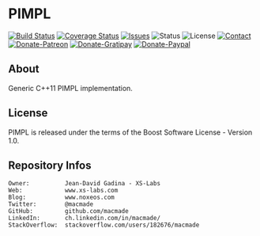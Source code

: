 PIMPL
=====

[![Build Status](https://img.shields.io/travis/macmade/PIMPL.svg?branch=master&style=flat)](https://travis-ci.org/macmade/PIMPL)
[![Coverage Status](https://img.shields.io/coveralls/macmade/PIMPL.svg?branch=master&style=flat)](https://coveralls.io/r/macmade/PIMPL?branch=master)
[![Issues](http://img.shields.io/github/issues/macmade/PIMPL.svg?style=flat)](https://github.com/macmade/PIMPL/issues)
![Status](https://img.shields.io/badge/status-active-brightgreen.svg?style=flat)
![License](https://img.shields.io/badge/license-boost-brightgreen.svg?style=flat)
[![Contact](https://img.shields.io/badge/contact-@macmade-blue.svg?style=flat)](https://twitter.com/macmade)  
[![Donate-Patreon](https://img.shields.io/badge/donate-patreon-yellow.svg?style=flat)](https://patreon.com/macmade)
[![Donate-Gratipay](https://img.shields.io/badge/donate-gratipay-yellow.svg?style=flat)](https://www.gratipay.com/macmade)
[![Donate-Paypal](https://img.shields.io/badge/donate-paypal-yellow.svg?style=flat)](https://paypal.me/xslabs)

About
-----

Generic C++11 PIMPL implementation.

License
-------

PIMPL is released under the terms of the Boost Software License - Version 1.0.

Repository Infos
----------------

    Owner:			Jean-David Gadina - XS-Labs
    Web:			www.xs-labs.com
    Blog:			www.noxeos.com
    Twitter:		@macmade
    GitHub:			github.com/macmade
    LinkedIn:		ch.linkedin.com/in/macmade/
    StackOverflow:	stackoverflow.com/users/182676/macmade
